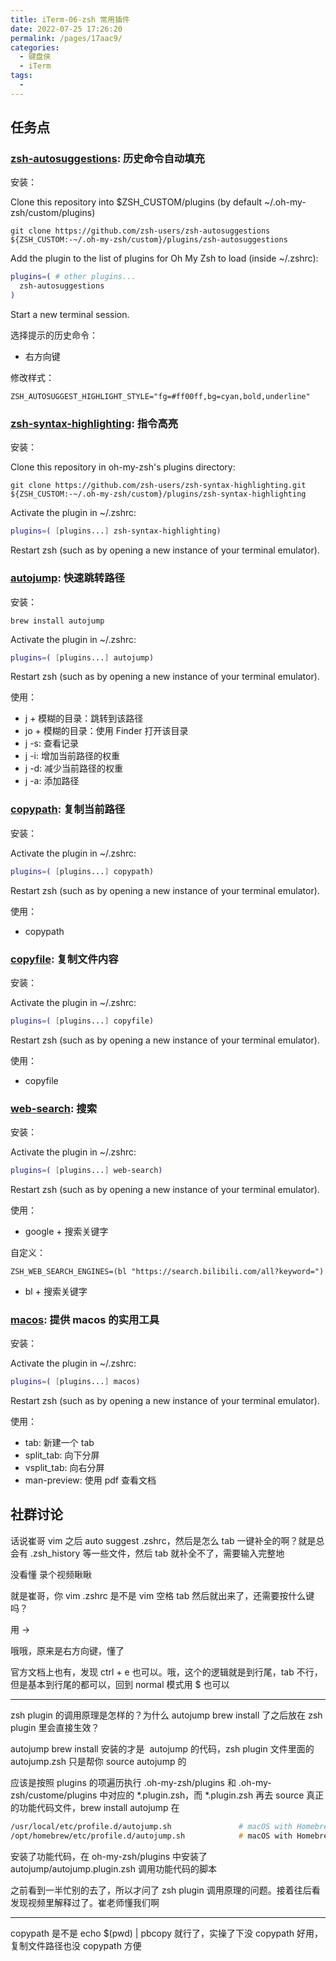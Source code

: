 ```yaml
---
title: iTerm-06-zsh 常用插件
date: 2022-07-25 17:26:20
permalink: /pages/17aac9/
categories:
  - 键盘侠
  - iTerm
tags:
  -
---
```


## 任务点

### [zsh-autosuggestions](https://github.com/zsh-users/zsh-autosuggestions): 历史命令自动填充

安装：

Clone this repository into $ZSH_CUSTOM/plugins (by default ~/.oh-my-zsh/custom/plugins)

`git clone https://github.com/zsh-users/zsh-autosuggestions ${ZSH_CUSTOM:-~/.oh-my-zsh/custom}/plugins/zsh-autosuggestions`

Add the plugin to the list of plugins for Oh My Zsh to load (inside ~/.zshrc):

```zsh
plugins=( # other plugins...
  zsh-autosuggestions
)
```

Start a new terminal session.

选择提示的历史命令：

- 右方向键

修改样式：

`ZSH_AUTOSUGGEST_HIGHLIGHT_STYLE="fg=#ff00ff,bg=cyan,bold,underline"`

### [zsh-syntax-highlighting](https://github.com/zsh-users/zsh-syntax-highlighting): 指令高亮

安装：

Clone this repository in oh-my-zsh's plugins directory:

`git clone https://github.com/zsh-users/zsh-syntax-highlighting.git ${ZSH_CUSTOM:-~/.oh-my-zsh/custom}/plugins/zsh-syntax-highlighting`

Activate the plugin in ~/.zshrc:

```zsh
plugins=( [plugins...] zsh-syntax-highlighting)
```

Restart zsh (such as by opening a new instance of your terminal emulator).

### [autojump](https://github.com/wting/autojump): 快速跳转路径

安装：

`brew install autojump`

Activate the plugin in ~/.zshrc:

```zsh
plugins=( [plugins...] autojump)
```

Restart zsh (such as by opening a new instance of your terminal emulator).

使用：

- j + 模糊的目录：跳转到该路径
- jo + 模糊的目录：使用 Finder 打开该目录
- j -s: 查看记录
- j -i: 增加当前路径的权重
- j -d: 减少当前路径的权重
- j -a: 添加路径

### [copypath](https://github.com/ohmyzsh/ohmyzsh/blob/master/plugins/copypath): 复制当前路径

安装：

Activate the plugin in ~/.zshrc:

```zsh
plugins=( [plugins...] copypath)
```

Restart zsh (such as by opening a new instance of your terminal emulator).

使用：

- copypath

### [copyfile](https://github.com/ohmyzsh/ohmyzsh/tree/master/plugins/copyfile): 复制文件内容

安装：

Activate the plugin in ~/.zshrc:

```zsh
plugins=( [plugins...] copyfile)
```

Restart zsh (such as by opening a new instance of your terminal emulator).

使用：

- copyfile

### [web-search](https://github.com/ohmyzsh/ohmyzsh/tree/master/plugins/web-search): 搜索

安装：

Activate the plugin in ~/.zshrc:

```zsh
plugins=( [plugins...] web-search)
```

Restart zsh (such as by opening a new instance of your terminal emulator).

使用：

- google + 搜索关键字

自定义：

`ZSH_WEB_SEARCH_ENGINES=(bl "https://search.bilibili.com/all?keyword=")`

- bl + 搜索关键字

### [macos](https://github.com/ohmyzsh/ohmyzsh/tree/master/plugins/macos): 提供 macos 的实用工具

安装：

Activate the plugin in ~/.zshrc:

```zsh
plugins=( [plugins...] macos)
```

Restart zsh (such as by opening a new instance of your terminal emulator).

使用：

- tab: 新建一个 tab
- split_tab: 向下分屏
- vsplit_tab: 向右分屏
- man-preview: 使用 pdf 查看文档

## 社群讨论

话说崔哥 vim 之后 auto suggest .zshrc，然后是怎么 tab 一键补全的啊？就是总会有 .zsh_history 等一些文件，然后 tab 就补全不了，需要输入完整地

没看懂 录个视频瞅瞅

就是崔哥，你 vim .zshrc 是不是 vim 空格 tab 然后就出来了，还需要按什么键吗？

用 →

哦哦，原来是右方向键，懂了

官方文档上也有，发现 ctrl + e 也可以。哦，这个的逻辑就是到行尾，tab 不行，但是基本到行尾的都可以，回到 normal 模式用 $ 也可以

<hr />

zsh plugin 的调用原理是怎样的？为什么 autojump brew install 了之后放在 zsh plugin 里会直接生效？

autojump brew install 安装的才是  autojump 的代码，zsh plugin 文件里面的 autojump.zsh 只是帮你 source autojump 的

应该是按照 plugins 的项遍历执行 .oh-my-zsh/plugins 和 .oh-my-zsh/custome/plugins 中对应的 \*.plugin.zsh，而 \*.plugin.zsh 再去 source 真正的功能代码文件，brew install autojump 在

```zsh
/usr/local/etc/profile.d/autojump.sh               # macOS with Homebrew (default)
/opt/homebrew/etc/profile.d/autojump.sh            # macOS with Homebrew (default on M1 macs)
```

安装了功能代码，在 oh-my-zsh/plugins 中安装了 autojump/autojump.plugin.zsh 调用功能代码的脚本

之前看到一半忙别的去了，所以才问了 zsh plugin 调用原理的问题。接着往后看发现视频里解释过了。崔老师懂我们啊

<hr />

copypath 是不是 echo $(pwd) | pbcopy 就行了，实操了下没 copypath 好用，复制文件路径也没 copypath 方便

